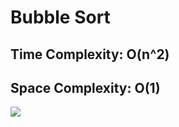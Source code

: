 # Bubble Sort
## Time Complexity: O(n^2)
## Space Complexity: O(1)

![](https://i.imgur.com/rFQ4euB.png)